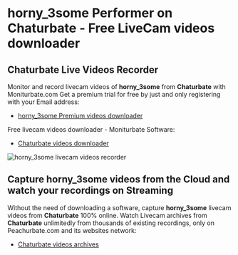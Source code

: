 # horny_3some Performer on Chaturbate - Free LiveCam videos downloader

## Chaturbate Live Videos Recorder

Monitor and record livecam videos of **horny_3some** from **Chaturbate** with Moniturbate.com
Get a premium trial for free by just and only registering with your Email address:
* [horny_3some Premium videos downloader](https://moniturbate.com/request-demo-licence-key.html)

Free livecam videos downloader - Moniturbate Software:
* [Chaturbate videos downloader](https://moniturbate.com/moniturbate-download-software.html)

![horny_3some livecam videos recorder](https://peachurnet.com/templates/moniturbate-software.png)


## Capture horny_3some videos from the Cloud and watch your recordings on Streaming

Without the need of downloading a software, capture **horny_3some** livecam videos from **Chaturbate** 100% online.
Watch Livecam archives from **Chaturbate** unlimitedly from thousands of existing recordings, only on Peachurbate.com and its websites network:
* [Chaturbate videos archives](https://peachurnet.com/)